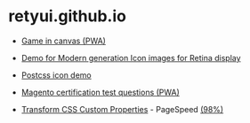 # retyui.github.io

- [Game in canvas (PWA)](https://retyui.github.io/pwa-canvas/index.html)
- [Demo for Modern generation Icon images for Retina display](https://retyui.github.io/modern-generation-icon-for-retina-display/)
- [Postcss icon demo](https://retyui.github.io/postcss-icon/)
- [Magento certification test questions (PWA)](https://retyui.github.io/magento-certification/)

- [Transform CSS Custom Properties](https://css-variables.github.io) - PageSpeed [(98%)](https://developers.google.com/speed/pagespeed/insights/?hl=ru&url=https%3A%2F%2Fcss-variables.github.io&tab=mobile)
